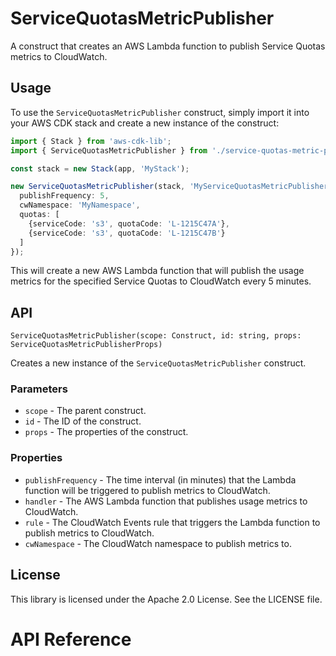 # ServiceQuotasMetricPublisher
A construct that creates an AWS Lambda function to publish Service Quotas metrics to CloudWatch.

## Usage
To use the `ServiceQuotasMetricPublisher` construct, simply import it into your AWS CDK stack and create a new instance of the construct:

``` ts
import { Stack } from 'aws-cdk-lib';
import { ServiceQuotasMetricPublisher } from './service-quotas-metric-publisher';

const stack = new Stack(app, 'MyStack');

new ServiceQuotasMetricPublisher(stack, 'MyServiceQuotasMetricPublisher', {
  publishFrequency: 5,
  cwNamespace: 'MyNamespace',
  quotas: [
    {serviceCode: 's3', quotaCode: 'L-1215C47A'},
    {serviceCode: 's3', quotaCode: 'L-1215C47B'}
  ]
});
```

This will create a new AWS Lambda function that will publish the usage metrics for the specified Service Quotas to CloudWatch every 5 minutes.

## API
`ServiceQuotasMetricPublisher(scope: Construct, id: string, props: ServiceQuotasMetricPublisherProps)`

Creates a new instance of the `ServiceQuotasMetricPublisher` construct.

### Parameters
- `scope` - The parent construct.
- `id` - The ID of the construct.
- `props` - The properties of the construct.

### Properties
- `publishFrequency` - The time interval (in minutes) that the Lambda function will be triggered to publish metrics to CloudWatch.
- `handler` - The AWS Lambda function that publishes usage metrics to CloudWatch.
- `rule` - The CloudWatch Events rule that triggers the Lambda function to publish metrics to CloudWatch.
- `cwNamespace` - The CloudWatch namespace to publish metrics to.

## License
This library is licensed under the Apache 2.0 License. See the LICENSE file.

# API Reference <a name="API Reference" id="api-reference"></a>





